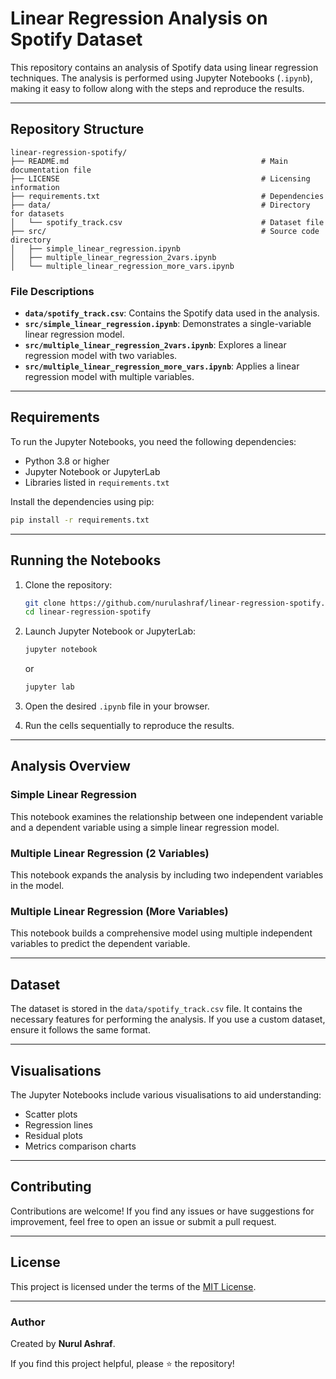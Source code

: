 
# Linear Regression Analysis on Spotify Dataset

This repository contains an analysis of Spotify data using linear regression techniques. The analysis is performed using Jupyter Notebooks (`.ipynb`), making it easy to follow along with the steps and reproduce the results.

---

## Repository Structure

```plaintext
linear-regression-spotify/
├── README.md                                           # Main documentation file
├── LICENSE                                             # Licensing information
├── requirements.txt                                    # Dependencies
├── data/                                               # Directory for datasets
│   └── spotify_track.csv                               # Dataset file
├── src/                                                # Source code directory
│   ├── simple_linear_regression.ipynb                  
│   ├── multiple_linear_regression_2vars.ipynb           
│   └── multiple_linear_regression_more_vars.ipynb      
```

### File Descriptions
- **`data/spotify_track.csv`**: Contains the Spotify data used in the analysis.
- **`src/simple_linear_regression.ipynb`**: Demonstrates a single-variable linear regression model.
- **`src/multiple_linear_regression_2vars.ipynb`**: Explores a linear regression model with two variables.
- **`src/multiple_linear_regression_more_vars.ipynb`**: Applies a linear regression model with multiple variables.

---

## Requirements

To run the Jupyter Notebooks, you need the following dependencies:
- Python 3.8 or higher
- Jupyter Notebook or JupyterLab
- Libraries listed in `requirements.txt`

Install the dependencies using pip:
```bash
pip install -r requirements.txt
```

---

## Running the Notebooks

1. Clone the repository:
   ```bash
   git clone https://github.com/nurulashraf/linear-regression-spotify.git
   cd linear-regression-spotify
   ```

2. Launch Jupyter Notebook or JupyterLab:
   ```bash
   jupyter notebook
   ```
   or
   ```bash
   jupyter lab
   ```

3. Open the desired `.ipynb` file in your browser.

4. Run the cells sequentially to reproduce the results.

---

## Analysis Overview

### Simple Linear Regression
This notebook examines the relationship between one independent variable and a dependent variable using a simple linear regression model.

### Multiple Linear Regression (2 Variables)
This notebook expands the analysis by including two independent variables in the model.

### Multiple Linear Regression (More Variables)
This notebook builds a comprehensive model using multiple independent variables to predict the dependent variable.

---

## Dataset

The dataset is stored in the `data/spotify_track.csv` file. It contains the necessary features for performing the analysis. If you use a custom dataset, ensure it follows the same format.

---

## Visualisations

The Jupyter Notebooks include various visualisations to aid understanding:
- Scatter plots
- Regression lines
- Residual plots
- Metrics comparison charts

---

## Contributing

Contributions are welcome! If you find any issues or have suggestions for improvement, feel free to open an issue or submit a pull request.

---

## License

This project is licensed under the terms of the [MIT License](LICENSE).

---

### Author

Created by **Nurul Ashraf**.

If you find this project helpful, please ⭐ the repository!

